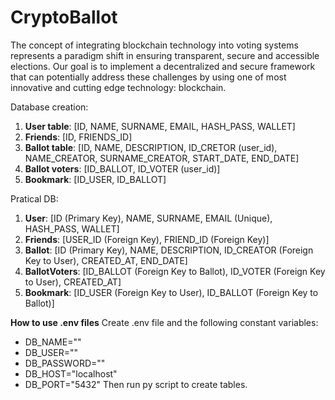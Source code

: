 # CryptoBallot
The concept of integrating blockchain technology into voting systems represents a paradigm shift in ensuring transparent, secure and accessible elections. Our goal is to implement a decentralized and secure framework that can potentially address these challenges by using one of most innovative and cutting edge technology: blockchain. 


Database creation: 
1. **User table**: [ID, NAME, SURNAME, EMAIL, HASH_PASS, WALLET]  
2. **Friends**: [ID, FRIENDS_ID]
3. **Ballot table**: [ID, NAME, DESCRIPTION, ID_CRETOR (user_id), NAME_CREATOR, SURNAME_CREATOR, START_DATE, END_DATE]  
4. **Ballot voters**: [ID_BALLOT, ID_VOTER (user_id)]
5. **Bookmark**: [ID_USER, ID_BALLOT]

Pratical DB: 
1. **User**: [ID (Primary Key), NAME, SURNAME, EMAIL (Unique), HASH_PASS, WALLET]
2. **Friends**: [USER_ID (Foreign Key), FRIEND_ID (Foreign Key)]
3. **Ballot**: [ID (Primary Key), NAME, DESCRIPTION, ID_CREATOR (Foreign Key to User), CREATED_AT, END_DATE]
4. **BallotVoters**: [ID_BALLOT (Foreign Key to Ballot), ID_VOTER (Foreign Key to User), CREATED_AT]
5. **Bookmark**: [ID_USER (Foreign Key to User), ID_BALLOT (Foreign Key to Ballot)]


**How to use .env files**
Create .env file and the following constant variables: 
- DB_NAME=""
- DB_USER=""
- DB_PASSWORD=""
- DB_HOST="localhost"
- DB_PORT="5432"
Then run py script to create tables. 

